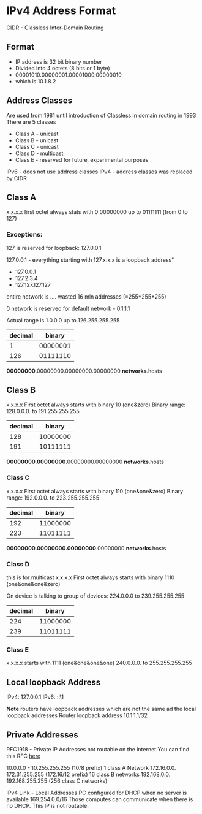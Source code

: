 # IPv4 Address Format

CIDR - Classless Inter-Domain Routing
## Format
- IP address is 32 bit binary number
- Divided into 4 octets (8 bits or 1 byte)
- 00001010.00000001.00001000.00000010
- which is 10.1.8.2
## Address Classes
Are used from 1981 until introduction of Classless in domain routing in 1993
There are 5 classes
- Class A - unicast
- Class B - unicast 
- Class C - unicast
- Class D - multicast
- Class E - reserved for future, experimental purposes

IPv6 - does not use address classes
IPv4 - address classes was replaced by CIDR
## Class A
x.x.x.x
first octet always stats with 0
00000000 up to 01111111 (from 0 to 127)

### Exceptions:
127 is reserved for loopback: 127.0.0.1

127.0.0.1 - everything starting with 127.x.x.x is a loopback address"
- 127.0.0.1
- 127.2.3.4
- 127.127.127.127

entire network is .... wasted 16 mln addresses (=255\*255\*255)

0 network is reserved for default network - 0.1.1.1

Actual range is 1.0.0.0 up to 126.255.255.255

| decimal | binary   |
| ------- | -------- |
| 1       | 00000001 |
| 126     | 01111110 |
**00000000**.00000000.00000000.00000000
**networks**.hosts
## Class B
x.x.x.x
First octet always starts with binary 10 (one&zero)
Binary range:
128.0.0.0. to 191.255.255.255

| decimal | binary   |
| ------- | -------- |
| 128     | 10000000 |
| 191     | 10111111 |
**00000000.00000000**.00000000.00000000
**networks**.hosts

### Class C
x.x.x.x
First octet always starts with binary 110 (one&one&zero)
Binary range:
192.0.0.0. to 223.255.255.255

| decimal | binary   |
| ------- | -------- |
| 192     | 11000000 |
| 223     | 11011111 |
**00000000.00000000.00000000**.00000000
**networks**.hosts

### Class D
this is for multicast
x.x.x.x
First octet always starts with binary 1110 (one&one&one&zero)

On device is talking to group of devices:
224.0.0.0 to 239.255.255.255

| decimal | binary   |
| ------- | -------- |
| 224     | 11000000 |
| 239     | 11011111 |
### Class E
x.x.x.x
starts with 1111 (one&one&one&one)
240.0.0.0. to 255.255.255.255

## Local loopback Address
IPv4: 127.0.0.1
IPv6: \::\1

**Note**
routers have loopback addresses which are not the same ad the local loopback addresses
Router loopback address 10.1.1.1/32

## Private Addresses
RFC1918 - Private IP Addresses 
not routable on the internet
You can find this RFC [here](tools.ietf.org/html/rfc1918)

10.0.0.0 - 10.255.255.255 (10/8 prefix) 1 class A Network
172.16.0.0. 172.31.255.255 (172.16/12 prefix) 16 class B networks
192.168.0.0. 192.168.255.255 (256 class C networks)

IPv4 Link - Local Addresses
PC configured for DHCP
when no server is available
169.254.0.0/16
Those computes can communicate when there is no DHCP.
This IP is not routable.

